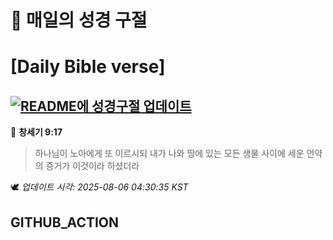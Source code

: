 # 🙏 매일의 성경 구절
# [Daily Bible verse]
## [![README에 성경구절 업데이트](https://github.com/DONGSUKA/first_test/actions/workflows/update-readme-bible.yml/badge.svg)](https://github.com/DONGSUKA/first_test/actions/workflows/update-readme-bible.yml)
<!-- START_BIBLE_VERSE -->
📖 **창세기 9:17**
> 하나님이 노아에게 또 이르시되 내가 나와 땅에 있는 모든 생물 사이에 세운 언약의 증거가 이것이라 하셨더라

🕊️ _업데이트 시각: 2025-08-06 04:30:35 KST_
  <!-- END_BIBLE_VERSE -->
## GITHUB_ACTION
